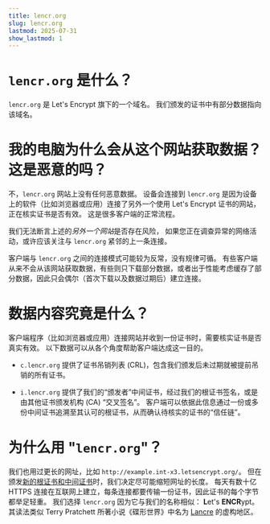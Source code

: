 ```yaml
---
title: lencr.org
slug: lencr.org
lastmod: 2025-07-31
show_lastmod: 1
---
```



# `lencr.org` 是什么？

`lencr.org` 是 Let's Encrypt 旗下的一个域名。 我们颁发的证书中有部分数据指向该域名。

# 我的电脑为什么会从这个网站获取数据？ 这是恶意的吗？

不，`lencr.org` 网站上没有任何恶意数据。 设备会连接到 `lencr.org` 是因为设备上的软件（比如浏览器或应用）连接了另外一个使用 Let's Encrypt 证书的网站，正在核实证书是否有效。 这是很多客户端的正常流程。

我们无法断言上述的*另外一个网站*是否存在风险， 如果您正在调查异常的网络活动，或许应该关注与 `lencr.org` 紧邻的上一条连接。

客户端与 `lencr.org` 之间的连接模式可能较为反常，没有规律可循。 有些客户端从来不会从该网站获取数据，有些则只下载部分数据，或者出于性能考虑缓存了部分数据，因此只会偶尔（首次下载以及数据过期后）建立连接。

# 数据内容究竟是什么？

客户端程序（比如浏览器或应用）连接网站并收到一份证书时，需要核实证书是否真实有效。 以下数据可以从各个角度帮助客户端达成这一目的。

* `c.lencr.org` 提供了证书吊销列表 (CRL)，包含我们颁发后未过期就被提前吊销的所有证书。

* `i.lencr.org` 提供了我们的“颁发者”中间证书，经过我们的根证书签名，或是由其他证书颁发机构 (CA) “交叉签名”。 客户端可以依据此信息通过一份或多份中间证书追溯至其认可的根证书，从而确认待核实的证书的“信任链”。

# 为什么用 "`lencr.org`"？

我们也用过更长的网址，比如 `http://example.int-x3.letsencrypt.org/`。 但在颁发[新的根证书和中间证书][1]时，我们决定尽可能缩短网址的长度。 每天有数十亿 HTTPS 连接在互联网上建立，每条连接都要传输一份证书，因此证书的每个字节都举足轻重。 我们选择 `lencr.org` 因为它与我们的名称相似： **L**et's **ENCR**ypt。 其读法类似 Terry Pratchett 所著小说《碟形世界》中名为 [Lancre][] 的虚构地区。

[1]: https://letsencrypt.org/2020/09/17/new-root-and-intermediates.html
[Lancre]: https://wiki.lspace.org/Lancre
